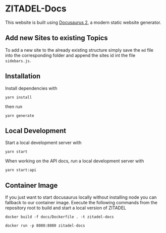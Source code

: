 # ZITADEL-Docs

This website is built using [Docusaurus 2](https://v2.docusaurus.io/), a modern static website generator.

## Add new Sites to existing Topics

To add a new site to the already existing structure simply save the `md` file into the corresponding folder and append the sites id int the file `sidebars.js`.

## Installation

Install dependencies with

```
yarn install
```

then run 

```
yarn generate
```


## Local Development

Start a local development server with

```
yarn start
```

When working on the API docs, run a local development server with 

```
yarn start:api
```

## Container Image

If you just want to start docusaurus locally without installing node you can fallback to our container image.
Execute the following commands from the repository root to build and start a local version of ZITADEL 

```shell
docker build -f docs/Dockerfile . -t zitadel-docs
```

```shell
docker run -p 8080:8080 zitadel-docs
```
